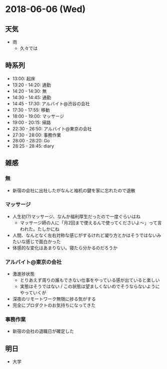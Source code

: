 # 2018-06-06 (Wed)

## 天気

- 雨
  - 久々では

## 時系列

- 13:00: 起床
- 13:20 - 14:20: 通勤
- 14:20 - 14:30: 無
- 14:30 - 14:45: 通勤
- 14:45 - 17:30: アルバイト@渋谷の会社
- 17:30 - 17:55: 移動
- 18:00 - 19:00: マッサージ
- 19:00 - 20:15: 帰路
- 22:30 - 26:50: アルバイト@東京の会社
- 27:30 - 28:00: 事務作業
- 28:00 - 28:20: Go
- 28:25 - 28:45: diary

## 雑感

### 無

- 新宿の会社に出社したがなんと袖机の鍵を家に忘れたので退散

### マッサージ

- 人生初(?)マッサージ、なんか福利厚生だったので一度ぐらいはね
  - マッサージ師の人に「月2回まで使えるんで使ってくださいよ〜」って言われた。たしかにね
- 人間、なんとなく左右対称な感じがするけれど凝り方とかはそうではないみたいな感じで面白かった
- 体感的な変化はあまりない。寝たら分かるのだろうか

### アルバイト@東京の会社

- 激進捗状態
  - とりあえず周りの誰もできない仕事をやっている感が出ていると楽しい
  - 実態はそうではない / この状態は望ましくないのでそうならないようにやっていくが
- 深夜のリモートワーク無限に捗る気がする
- 完全にプロダクトのお気持ちになってきた

### 事務作業

- 新宿の会社の退職日が確定した

## 明日

- 大学

